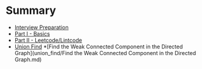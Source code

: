 # Summary
* [Interview Preparation](README.md)
* [Part I - Basics](part_i_basics/README.md)
* [Part II - Leetcode/Lintcode](part_ii_leetcode_lintcode/README.md)
* [Union Find]()
  *[Find the Weak Connected Component in the Directed Graph](union_find/Find the Weak Connected Component in the Directed Graph.md)
